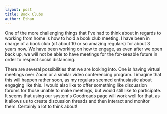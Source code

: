 ```yaml
---
layout: post
title: Book Clubs
author: Ethan
---
```


<p> One of the more challenging things that I've had to think about 
in regards to working from home is how to hold a book club meeting. 
I have been in charge of a book club (of about 10 or so amazing regulars) 
for about 3 years now. We have been working on how to engage, as even 
after we open back up, we will not be able to have meetings for the 
for-seeable future in order to respect social distancing. </p>

<p> There are several possibilities that we are looking into. 
One is having virtual meetings over Zoom or a similar video 
conferencing program. I imagine that this will happen rather soon, as 
my regulars seemed enthusiastic about engaging like this. I would also 
like to offer something like discussion forums for those unable to make 
meetings, but would still like to participate. It seems that using our 
system's Goodreads page will work well for that, as it allows us to create 
discussion threads and then interact and monitor them. Certainly a lot to think 
about! </p>